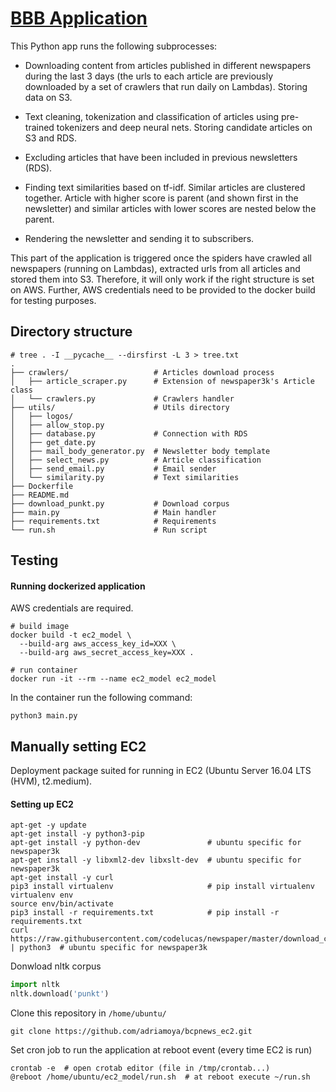 # [BBB Application](https://medium.com/@adriamoyaortiz/classifying-news-to-build-a-newsletter-with-deep-learning-part-2-cd6104fa7317)

This Python app runs the following subprocesses:

* Downloading content from articles published in different newspapers during the last 3 days (the urls to each article are previously downloaded by a set of crawlers that run daily on Lambdas). Storing data on S3.

* Text cleaning, tokenization and classification of articles using pre-trained tokenizers and deep neural nets. Storing candidate articles on S3 and RDS.

* Excluding articles that have been included in previous newsletters (RDS).

* Finding text similarities based on tf-idf. Similar articles are clustered together. Article with higher score is parent (and shown first in the newsletter) and similar articles with lower scores are nested below the parent.

* Rendering the newsletter and sending it to subscribers.

This part of the application is triggered once the spiders have crawled all newspapers (running on Lambdas), extracted urls from all articles and stored them into S3. Therefore, it will only work if the right structure is set on AWS. Further, AWS credentials need to be provided to the docker build for testing purposes.

## Directory structure

```shell
# tree . -I __pycache__ --dirsfirst -L 3 > tree.txt
.
├── crawlers/                   # Articles download process
│   ├── article_scraper.py      # Extension of newspaper3k's Article class
│   └── crawlers.py             # Crawlers handler
├── utils/                      # Utils directory
│   ├── logos/
│   ├── allow_stop.py
│   ├── database.py             # Connection with RDS
│   ├── get_date.py
│   ├── mail_body_generator.py  # Newsletter body template
│   ├── select_news.py          # Article classification
│   ├── send_email.py           # Email sender
│   └── similarity.py           # Text similarities
├── Dockerfile
├── README.md
├── download_punkt.py           # Download corpus
├── main.py                     # Main handler
├── requirements.txt            # Requirements
└── run.sh                      # Run script
```

## Testing
<h4>Running dockerized application</h4>

AWS credentials are required.

```shell
# build image
docker build -t ec2_model \
  --build-arg aws_access_key_id=XXX \
  --build-arg aws_secret_access_key=XXX .

# run container
docker run -it --rm --name ec2_model ec2_model
```

In the container run the following command:

```shell
python3 main.py
```

## Manually setting EC2

Deployment package suited for running in EC2 (Ubuntu Server 16.04 LTS (HVM), t2.medium).

<h4>Setting up EC2</h4>

```shell
apt-get -y update
apt-get install -y python3-pip
apt-get install -y python-dev               # ubuntu specific for newspaper3k
apt-get install -y libxml2-dev libxslt-dev  # ubuntu specific for newspaper3k
apt-get install -y curl
pip3 install virtualenv                     # pip install virtualenv
virtualenv env
source env/bin/activate
pip3 install -r requirements.txt            # pip install -r requirements.txt
curl https://raw.githubusercontent.com/codelucas/newspaper/master/download_corpora.py | python3  # ubuntu specific for newspaper3k
```

Donwload nltk corpus

```python
import nltk
nltk.download('punkt')
```

Clone this repository in `/home/ubuntu/`

```shell
git clone https://github.com/adriamoya/bcpnews_ec2.git
```

Set cron job to run the application at reboot event (every time EC2 is run)
```shell
crontab -e  # open crotab editor (file in /tmp/crontab...)
@reboot /home/ubuntu/ec2_model/run.sh  # at reboot execute ~/run.sh
```
